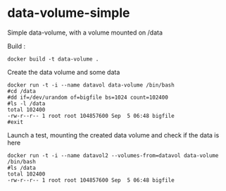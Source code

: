 data-volume-simple
==========

Simple data-volume, with a volume mounted on /data

Build :
```
docker build -t data-volume .
```
Create the data volume and some data
```
docker run -t -i --name datavol data-volume /bin/bash
#cd /data
#dd if=/dev/urandom of=bigfile bs=1024 count=102400
#ls -l /data
total 102400
-rw-r--r-- 1 root root 104857600 Sep  5 06:48 bigfile
#exit
```

Launch a test, mounting the created data volume and check if the data is here
```
docker run -t -i --name datavol2 --volumes-from=datavol data-volume /bin/bash
#ls /data
total 102400
-rw-r--r-- 1 root root 104857600 Sep  5 06:48 bigfile
```


